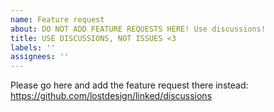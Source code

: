 ```yaml
---
name: Feature request
about: DO NOT ADD FEATURE REQUESTS HERE! Use discussions!
title: USE DISCUSSIONS, NOT ISSUES <3
labels: ''
assignees: ''
---
```


Please go here and add the feature request there instead: https://github.com/lostdesign/linked/discussions
